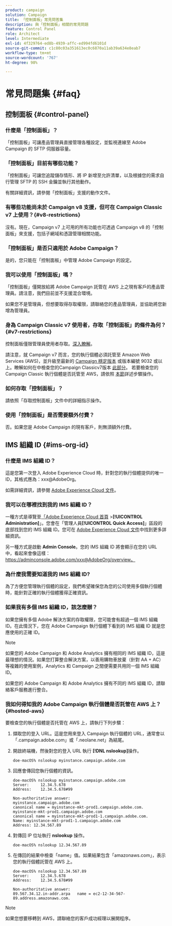 ```yaml
---
product: campaign
solution: Campaign
title: 「控制面板」常見問答集
description: 與「控制面板」相關的常見問題
feature: Control Panel
role: Architect
level: Intermediate
exl-id: 4f329764-ed8b-4939-affc-ed994fd6101d
source-git-commit: c1c80c03a351613ec0c6870a11ab39a634e8eab7
workflow-type: tm+mt
source-wordcount: '767'
ht-degree: 98%

---
```


# 常見問題集 {#faq}

## 控制面板 {#control-panel}

### 什麼是「控制面板」？

「控制面板」可讓產品管理員直接管理各種設定，並監視連線至 Adobe Campaign 的 SFTP 伺服器容量。

### 「控制面板」目前有哪些功能？

「控制面板」可讓您追蹤儲存情形、將 IP 新增至允許清單，以及根據您的需求自行管理 SFTP 的 SSH 金鑰並執行其他動作。

有關詳細資訊，請參閱「控制面板」支援的動作文件。

### 有哪些功能尚未於 Campaign v8 支援，但可在 Campaign Classic v7 上使用？{#v8-restrictions}

沒有。現在，Campaign v7 上可用的所有功能也可透過 Campaign v8 的「控制面板」來支援，包括子網域和憑證管理相關功能。

### 「控制面板」是否只適用於 Adobe Campaign？

是的，您只能在「控制面板」中管理 Adobe Campaign 的設定。

### 我可以使用「控制面板」嗎？

「控制面板」僅開放給將 Adobe Campaign 託管在 AWS 上之現有客戶的產品管理員。請注意，我們目前並不支援混合環境。

如果您不是管理員，但想要取得存取權限，請聯絡您的產品管理員，並協助將您新增為管理員。

### 身為 Campaign Classic v7 使用者，存取「控制面板」的條件為何？ {#v7-restrictions}

控制面板僅限管理員使用者存取。[深入瞭解](discover/using/managing-permissions.md)。

請注意，就 Campaign v7 而言，您的執行個體必須託管至 Amazon Web Services (AWS)，並升級至最新的 [Campaign 穩定版本](https://experienceleague.adobe.com/docs/campaign-classic/using/release-notes/rn-overview.html?lang=zh-Hant#rn-statuses) 或版本編號 9032 或以上。瞭解如何在中檢查您的Campaign Classicv7版本 [此部分](https://experienceleague.adobe.com/docs/campaign-classic/using/getting-started/starting-with-adobe-campaign/launching-adobe-campaign.html?lang=zh-Hant#getting-your-campaign-version)。 若要檢查您的 Campaign Classic 執行個體是否託管至 AWS，請依照 [本節](#hosted-aws)詳述步驟操作。

### 如何存取「控制面板」？

請依照「存取控制面板」文件中的詳細指示操作。

### 使用「控制面板」是否需要額外付費？

否。如果您是 Adobe Campaign 的現有客戶，則無須額外付費。

## IMS 組織 ID {#ims-org-id}

### 什麼是 IMS 組織 ID？

這是您第一次登入 Adobe Experience Cloud 時，針對您的執行個體提供的唯一 ID，其格式應為：xxx@AdobeOrg。

如需詳細資訊，請參閱 [Adobe Experience Cloud 文件](https://experienceleague.adobe.com/docs/core-services/interface/administration/organizations.html?lang=zh-Hant)。

### 我可以在哪裡找到我的 IMS 組織 ID？

一種方式是導覽至[「Adobe Experience Cloud 首頁](https://experiencecloud.adobe.com/) >**[!UICONTROL Administration]**」。您會在「管理人員&#x200B;**[!UICONTROL Quick Access]**」區段的底部找到您的 IMS 組織 ID。您可在 [Adobe Experience Cloud 文件](https://experienceleague.adobe.com/docs/core-services/interface/administration/organizations.html)中找到更多詳細資訊。

另一種方式是啟動 **Admin Console**。您的 IMS 組織 ID 將會顯示在您的 URL 中，看起來會像這樣：https://adminconsole.adobe.com/xxx@AdobeOrg/overview。

### 為什麼我需要知道我的 IMS 組織 ID?

為了方便您管理執行個體的設定，我們希望確保您為您的公司使用多個執行個體時，能針對正確的執行個體獲得正確資訊。

### 如果我有多個 IMS 組織 ID，該怎麼辦？

如果您擁有多個 Adobe 解決方案的存取權限，您可能會有超過一個 IMS 組織 ID。在此情況下，您在 Adobe Campaign 執行個體下看到的 IMS 組織 ID 就是您應使用的正確 ID。

>[!NOTE]
>
>如果您的 Adobe Campaign 和 Adobe Analytics 擁有相同的 IMS 組織 ID，這是最理想的情況。如果您打算整合解決方案，以善用購物車放棄（針對 AA + AC）等複雜的使用案例，Analytics 和 Campaign 之間便需要共用同一個 IMS 組織 ID。
>
>如果您的 Adobe Campaign 和 Adobe Analytics 擁有不同的 IMS 組織 ID，請聯絡客戶服務進行整合。

### 我如何得知我的 Adobe Campaign 執行個體是否託管在 AWS 上？{#hosted-aws}

要檢查您的執行個體是否托管在 AWS 上，請執行下列步驟：

1. 擷取您的登入 URL。這是您用來登入 Campaign 執行個體的 URL，通常會以「.campaign.adobe.com」或「.neolane.net」為結尾。
1. 開啟終端機，然後對您的登入 URL 執行 **[!DNL nslookup]**&#x200B;操作。

   `doe-macOS% nslookup myinstance.campaign.adobe.com`

1. 回應會傳回您執行個體的資訊。

   ```
   doe-macOS% nslookup myinstance.campaign.adobe.com
   Server:     12.34.5.678
   Address:    12.34.5.678#99
   
   Non-authoritative answer:
   myinstance.campaign.adobe.com
   canonical name = myinstance-mkt-prod1.campaign.adobe.com.
   myinstance-mkt-prod1.campaign.adobe.com
   canonical name = myinstance-mkt-prod1-1.campaign.adobe.com.
   Name: myinstance-mkt-prod1-1.campaign.adobe.com
   Address: 12.34.567.89
   ```

1. 對傳回 IP 位址執行 **nslookup** 操作。

   `doe-macOS% nslookup 12.34.567.89`

1. 在傳回的結果中檢查「name」值。如果結果包含「amazonaws.com」，表示您的執行個體託管在 AWS 上。

   ```
   doe-macOS% nslookup 12.34.567.89
   Server:     12.34.5.678
   Address:    12.34.5.678#99
   
   Non-authoritative answer:
   89.567.34.12.in-addr.arpa   name = ec2-12-34-567-89.address.amazonaws.com.
   ```

>[!NOTE]
>
>如果您想要移轉到 AWS，請聯絡您的客戶成功經理以展開程序。
